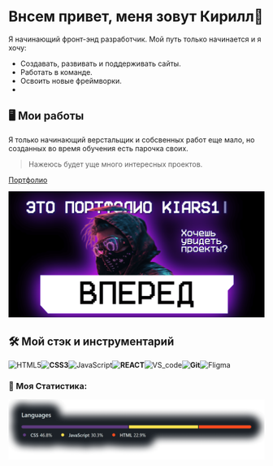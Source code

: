 # Внсем привет, меня зовут Кирилл👋

Я начинающий фронт-энд разработчик. Мой путь только начинается и я хочу:
- Создавать, развивать и поддерживать сайты.
- Работать в команде.
- Освоить новые фреймворки.
-

## 🖥️ Мои работы

  Я только начинающий верстальщик и собсвенных работ еще мало, но созданных во время обучения есть парочка своих.
  > Нажеюсь будет уще много интересных проектов.
  
  [Портфолио](https://kiars1.github.io/)
   
   <img src="https://raw.githubusercontent.com/kiars1/kiars1/main/album.png" max-width="1000">

## 🛠️ Мой стэк и инструментарий

  <img src="https://camo.githubusercontent.com/da7acacadecf91d6dc02efcd2be086bb6d78ddff19a1b7a0ab2755a6fda8b1e9/68747470733a2f2f63646e2e6a7364656c6976722e6e65742f67682f64657669636f6e732f64657669636f6e2f69636f6e732f68746d6c352f68746d6c352d6f726967696e616c2e737667" width="30" title="HTML5">__<img src="https://pngicon.ru/file/uploads/css3.png" width="30" title="CSS3">__<img src="https://cdn.iconscout.com/icon/free/png-256/javascript-2752148-2284965.png" width="30" title="JavaScript">__<img src="https://upload.wikimedia.org/wikipedia/commons/thumb/a/a7/React-icon.svg/1280px-React-icon.svg.png" width="34.54" title="REACT">__<img src="https://upload.wikimedia.org/wikipedia/commons/thumb/9/9a/Visual_Studio_Code_1.35_icon.svg/1024px-Visual_Studio_Code_1.35_icon.svg.png" width="30" title="VS_code">__<img src="https://git-scm.com/images/logos/downloads/Git-Icon-1788C.png" width="30" title="Git">__<img src="https://cdn2.downdetector.com/static/uploads/logo/figma2.png" width="30" title="Fligma">

### 📝 Моя Статистика:
<div>
    <img src="https://raw.githubusercontent.com/kiars1/kiars1/main/Stat.png" width="1000" title="Stat">
</div>